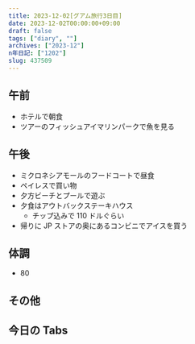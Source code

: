 ```yaml
---
title: 2023-12-02[グアム旅行3日目]
date: 2023-12-02T00:00:00+09:00
draft: false
tags: ["diary", ""]
archives: ["2023-12"]
n年日記: ["1202"]
slug: 437509
---
```


## 午前

- ホテルで朝食
- ツアーのフィッシュアイマリンパークで魚を見る

## 午後

- ミクロネシアモールのフードコートで昼食
- ペイレスで買い物
- 夕方ビーチとプールで遊ぶ
- 夕食はアウトバックステーキハウス
  - チップ込みで 110 ドルぐらい
- 帰りに JP ストアの奥にあるコンビニでアイスを買う

## 体調

- 80

## その他

## 今日の Tabs
